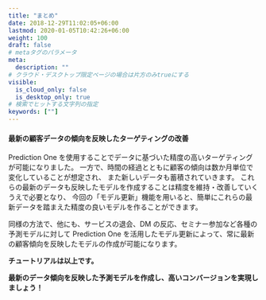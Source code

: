 ```yaml
---
title: "まとめ"
date: 2018-12-29T11:02:05+06:00
lastmod: 2020-01-05T10:42:26+06:00
weight: 100
draft: false
# metaタグのパラメータ
meta:
  description: ""
# クラウド・デスクトップ限定ページの場合は片方のみtrueにする
visible:
  is_cloud_only: false
  is_desktop_only: true
# 検索でヒットする文字列の指定
keywords: [""]
---
```


#### 最新の顧客データの傾向を反映したターゲティングの改善

Prediction One を使用することでデータに基づいた精度の高いターゲティングが可能になりました。
一方で、時間の経過とともに顧客の傾向は数か月単位で変化していることが想定され、
また新しいデータも蓄積されていきます。
これらの最新のデータも反映したモデルを作成することは精度を維持・改善していくうえで必要となり、
今回の「モデル更新」機能を用いると、簡単にこれらの最新データを踏まえた精度の良いモデルを作ることができます。

同様の方法で、他にも、サービスの退会、DM の反応、セミナー参加など各種の予測モデルに対して
Prediction One を活用したモデル更新によって、常に最新の顧客傾向を反映したモデルの作成が可能になります。

**チュートリアルは以上です。**

**最新のデータ傾向を反映した予測モデルを作成し、高いコンバージョンを実現しましょう！**
